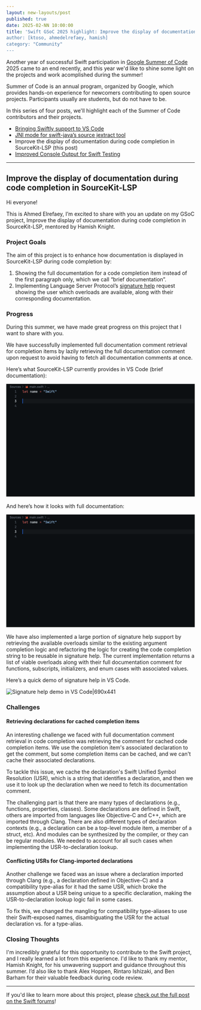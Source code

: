 ```yaml
---
layout: new-layouts/post
published: true
date: 2025-02-NN 10:00:00
title: 'Swift GSoC 2025 highlight: Improve the display of documentation during code completion in SourceKit-LSP
author: [ktoso, ahmedelrefaey, hamish]
category: "Community"
---
```


Another year of successful Swift participation in [Google Summer of Code](https://summerofcode.withgoogle.com) 2025 came to an end recently, and this year we'd like to shine some light on the projects and work acomplished during the summer!

Summer of Code is an annual program, organized by Google, which provides hands-on experience for newcomers contributing
to open source projects. Participants usually are students, but do not have to be.

In this series of four posts, we'll highlight each of the Summer of Code contributors and their projects.

- [Bringing Swiftly support to VS Code](2025-11-NN-swift-gsoc-2025-highlight-1-vscode-swiftly.md)
- [JNI mode for swift-java’s source jextract tool](2025-11-NN-swift-gsoc-2025-highlight-2-swift-java-jextract-jni-mode.md)
- Improve the display of documentation during code completion in SourceKit-LSP (this post)
- [Improved Console Output for Swift Testing](2025-11-NN-swift-gsoc-2025-highlight-4-swift-testing-output.md)

---

## Improve the display of documentation during code completion in SourceKit-LSP

Hi everyone!

This is Ahmed Elrefaey, I’m excited to share with you an update on my GSoC project, Improve the display of documentation during code completion in SourceKit-LSP, mentored by Hamish Knight.

### Project Goals

The aim of this project is to enhance how documentation is displayed in SourceKit-LSP during code completion by:

1. Showing the full documentation for a code completion item instead of the first paragraph only, which we call “brief documentation”.
2. Implementing Language Server Protocol’s [signature help](https://microsoft.github.io/language-server-protocol/specifications/lsp/3.17/specification/#textDocument_signatureHelp) request showing the user which overloads are available, along with their corresponding documentation.

### Progress

During this summer, we have made great progress on this project that I want to share with you.

We have successfully implemented full documentation comment retrieval for completion items by lazily retrieving the full documentation comment upon request to avoid having to fetch all documentation comments at once.

Here’s what SourceKit-LSP currently provides in VS Code (brief documentation):

![Brief documentation demo in VS Code.|690x412](/assets/images/gsoc-25/brief.gif)

And here’s how it looks with full documentation:

![Full documentation demo in VS Code.|690x412](/assets/images/gsoc-25/full.gif)

We have also implemented a large portion of signature help support by retrieving the available overloads similar to the existing argument completion logic and refactoring the logic for creating the code completion string to be reusable in signature help. The current implementation returns a list of viable overloads along with their full documentation comment for functions, subscripts, initializers, and enum cases with associated values.

Here’s a quick demo of signature help in VS Code.

![Signature help demo in VS Code|690x441](/assets/images/gsoc-25/output.gif)

### Challenges

#### Retrieving declarations for cached completion items

An interesting challenge we faced with full documentation comment retrieval in code completion was retrieving the comment for cached code completion items. We use the completion item's associated declaration to get the comment, but some completion items can be cached, and we can't cache their associated declarations.

To tackle this issue, we cache the declaration's Swift Unified Symbol Resolution (USR), which is a string that identifies a declaration, and then we use it to look up the declaration when we need to fetch its documentation comment.

The challenging part is that there are many types of declarations (e.g., functions, properties, classes). Some declarations are defined in Swift, others are imported from languages like Objective-C and C++, which are imported through Clang. There are also different types of declaration contexts (e.g., a declaration can be a top-level module item, a member of a struct, etc). And modules can be synthesized by the compiler, or they can be regular modules. We needed to account for all such cases when implementing the USR-to-declaration lookup.

#### Conflicting USRs for Clang-imported declarations

Another challenge we faced was an issue where a declaration imported through Clang (e.g., a declaration defined in Objective-C) and a compatibility type-alias for it had the same USR, which broke the assumption about a USR being unique to a specific declaration, making the USR-to-declaration lookup logic fail in some cases.

To fix this, we changed the mangling for compatibility type-aliases to use their Swift-exposed names, disambiguating the USR for the actual declaration vs. for a type-alias.

### Closing Thoughts

I'm incredibly grateful for this opportunity to contribute to the Swift project, and I really learned a lot from this experience. I'd like to thank my mentor, Hamish Knight, for his unwavering support and guidance throughout this summer. I’d also like to thank Alex Hoppen, Rintaro Ishizaki, and Ben Barham for their valuable feedback during code review.

---

If you'd like to learn more about this project, please [check out the full post on the Swift forums](https://forums.swift.org/t/gsoc-2025-improve-the-display-of-documentation-during-code-completion-in-sourcekit-lsp/81976)!